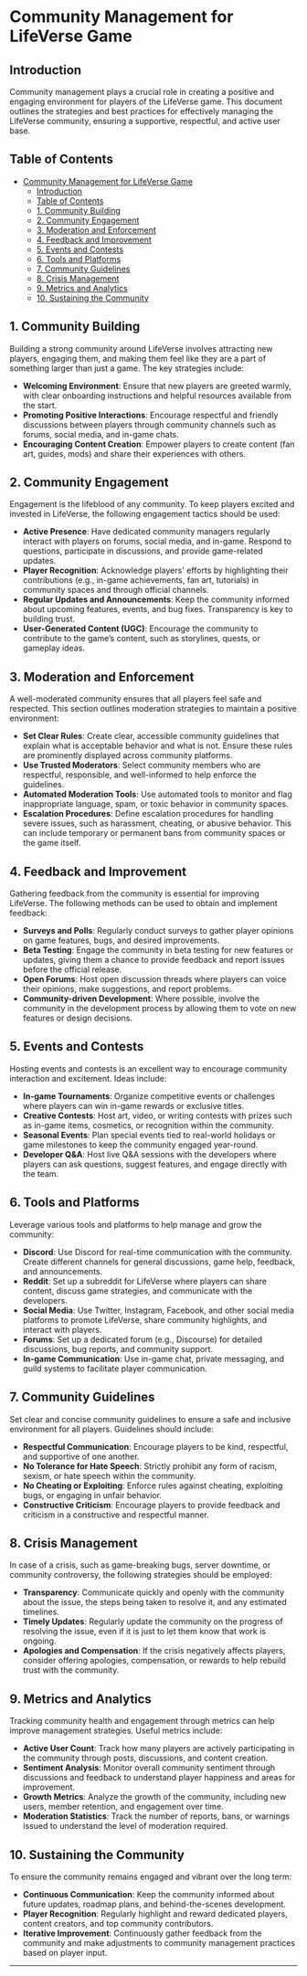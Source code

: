 # Community Management for LifeVerse Game

## Introduction

Community management plays a crucial role in creating a positive and engaging environment for players of the LifeVerse game. This document outlines the strategies and best practices for effectively managing the LifeVerse community, ensuring a supportive, respectful, and active user base.

## Table of Contents

- [Community Management for LifeVerse Game](#community-management-for-lifeverse-game)
  - [Introduction](#introduction)
  - [Table of Contents](#table-of-contents)
  - [1. Community Building](#1-community-building)
  - [2. Community Engagement](#2-community-engagement)
  - [3. Moderation and Enforcement](#3-moderation-and-enforcement)
  - [4. Feedback and Improvement](#4-feedback-and-improvement)
  - [5. Events and Contests](#5-events-and-contests)
  - [6. Tools and Platforms](#6-tools-and-platforms)
  - [7. Community Guidelines](#7-community-guidelines)
  - [8. Crisis Management](#8-crisis-management)
  - [9. Metrics and Analytics](#9-metrics-and-analytics)
  - [10. Sustaining the Community](#10-sustaining-the-community)

## 1. Community Building

Building a strong community around LifeVerse involves attracting new players, engaging them, and making them feel like they are a part of something larger than just a game. The key strategies include:

- **Welcoming Environment**: Ensure that new players are greeted warmly, with clear onboarding instructions and helpful resources available from the start.
- **Promoting Positive Interactions**: Encourage respectful and friendly discussions between players through community channels such as forums, social media, and in-game chats.
- **Encouraging Content Creation**: Empower players to create content (fan art, guides, mods) and share their experiences with others.

## 2. Community Engagement

Engagement is the lifeblood of any community. To keep players excited and invested in LifeVerse, the following engagement tactics should be used:

- **Active Presence**: Have dedicated community managers regularly interact with players on forums, social media, and in-game. Respond to questions, participate in discussions, and provide game-related updates.
- **Player Recognition**: Acknowledge players' efforts by highlighting their contributions (e.g., in-game achievements, fan art, tutorials) in community spaces and through official channels.
- **Regular Updates and Announcements**: Keep the community informed about upcoming features, events, and bug fixes. Transparency is key to building trust.
- **User-Generated Content (UGC)**: Encourage the community to contribute to the game’s content, such as storylines, quests, or gameplay ideas.

## 3. Moderation and Enforcement

A well-moderated community ensures that all players feel safe and respected. This section outlines moderation strategies to maintain a positive environment:

- **Set Clear Rules**: Create clear, accessible community guidelines that explain what is acceptable behavior and what is not. Ensure these rules are prominently displayed across community platforms.
- **Use Trusted Moderators**: Select community members who are respectful, responsible, and well-informed to help enforce the guidelines.
- **Automated Moderation Tools**: Use automated tools to monitor and flag inappropriate language, spam, or toxic behavior in community spaces.
- **Escalation Procedures**: Define escalation procedures for handling severe issues, such as harassment, cheating, or abusive behavior. This can include temporary or permanent bans from community spaces or the game itself.

## 4. Feedback and Improvement

Gathering feedback from the community is essential for improving LifeVerse. The following methods can be used to obtain and implement feedback:

- **Surveys and Polls**: Regularly conduct surveys to gather player opinions on game features, bugs, and desired improvements.
- **Beta Testing**: Engage the community in beta testing for new features or updates, giving them a chance to provide feedback and report issues before the official release.
- **Open Forums**: Host open discussion threads where players can voice their opinions, make suggestions, and report problems.
- **Community-driven Development**: Where possible, involve the community in the development process by allowing them to vote on new features or design decisions.

## 5. Events and Contests

Hosting events and contests is an excellent way to encourage community interaction and excitement. Ideas include:

- **In-game Tournaments**: Organize competitive events or challenges where players can win in-game rewards or exclusive titles.
- **Creative Contests**: Host art, video, or writing contests with prizes such as in-game items, cosmetics, or recognition within the community.
- **Seasonal Events**: Plan special events tied to real-world holidays or game milestones to keep the community engaged year-round.
- **Developer Q&A**: Host live Q&A sessions with the developers where players can ask questions, suggest features, and engage directly with the team.

## 6. Tools and Platforms

Leverage various tools and platforms to help manage and grow the community:

- **Discord**: Use Discord for real-time communication with the community. Create different channels for general discussions, game help, feedback, and announcements.
- **Reddit**: Set up a subreddit for LifeVerse where players can share content, discuss game strategies, and communicate with the developers.
- **Social Media**: Use Twitter, Instagram, Facebook, and other social media platforms to promote LifeVerse, share community highlights, and interact with players.
- **Forums**: Set up a dedicated forum (e.g., Discourse) for detailed discussions, bug reports, and community support.
- **In-game Communication**: Use in-game chat, private messaging, and guild systems to facilitate player communication.

## 7. Community Guidelines

Set clear and concise community guidelines to ensure a safe and inclusive environment for all players. Guidelines should include:

- **Respectful Communication**: Encourage players to be kind, respectful, and supportive of one another.
- **No Tolerance for Hate Speech**: Strictly prohibit any form of racism, sexism, or hate speech within the community.
- **No Cheating or Exploiting**: Enforce rules against cheating, exploiting bugs, or engaging in unfair behavior.
- **Constructive Criticism**: Encourage players to provide feedback and criticism in a constructive and respectful manner.

## 8. Crisis Management

In case of a crisis, such as game-breaking bugs, server downtime, or community controversy, the following strategies should be employed:

- **Transparency**: Communicate quickly and openly with the community about the issue, the steps being taken to resolve it, and any estimated timelines.
- **Timely Updates**: Regularly update the community on the progress of resolving the issue, even if it is just to let them know that work is ongoing.
- **Apologies and Compensation**: If the crisis negatively affects players, consider offering apologies, compensation, or rewards to help rebuild trust with the community.

## 9. Metrics and Analytics

Tracking community health and engagement through metrics can help improve management strategies. Useful metrics include:

- **Active User Count**: Track how many players are actively participating in the community through posts, discussions, and content creation.
- **Sentiment Analysis**: Monitor overall community sentiment through discussions and feedback to understand player happiness and areas for improvement.
- **Growth Metrics**: Analyze the growth of the community, including new users, member retention, and engagement over time.
- **Moderation Statistics**: Track the number of reports, bans, or warnings issued to understand the level of moderation required.

## 10. Sustaining the Community

To ensure the community remains engaged and vibrant over the long term:

- **Continuous Communication**: Keep the community informed about future updates, roadmap plans, and behind-the-scenes development.
- **Player Recognition**: Regularly highlight and reward dedicated players, content creators, and top community contributors.
- **Iterative Improvement**: Continuously gather feedback from the community and make adjustments to community management practices based on player input.

---
